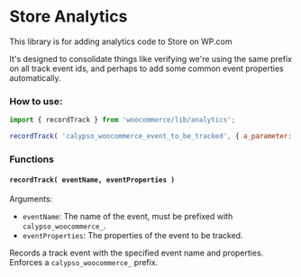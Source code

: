 Store Analytics
===============

This library is for adding analytics code to Store on WP.com

It's designed to consolidate things like verifying we're using the same prefix on
all track event ids, and perhaps to add some common event properties automatically.

### How to use:

```js
import { recordTrack } from 'woocommerce/lib/analytics';

recordTrack( 'calypso_woocommerce_event_to_be_tracked', { a_parameter: '1', another_parameter: '2' } );
```

### Functions

#### `recordTrack( eventName, eventProperties )`

Arguments:
* `eventName`: The name of the event, must be prefixed with `calypso_woocommerce_`.
* `eventProperties`: The properties of the event to be tracked.

Records a track event with the specified event name and properties.
Enforces a `calypso_woocommerce_` prefix.

